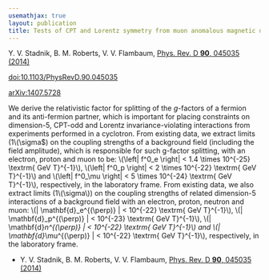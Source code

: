 ```yaml
---
usemathjax: true
layout: publication
title: Tests of CPT and Lorentz symmetry from muon anomalous magnetic dipole moment
---
```


Y. V. Stadnik, B. M. Roberts, V. V. Flambaum, [Phys. Rev. D **90**, 045035 (2014)](http://dx.doi.org/10.1103/PhysRevD.90.045035)

[doi:10.1103/PhysRevD.90.045035](http://dx.doi.org/10.1103/PhysRevD.90.045035)

[arXiv:1407.5728](http://arxiv.org/abs/1407.5728)

We derive the relativistic factor for splitting of the $g$-factors of a fermion and its anti-fermion partner, which is important for placing constraints on dimension-5, CPT-odd and Lorentz invariance-violating interactions from experiments performed in a cyclotron. From existing data, we extract limits (1\\(\sigma$) on the coupling strengths of a background field (including the field amplitude), which is responsible for such g-factor splitting, with an electron, proton and muon to be:
\\(\left| f^0_e \right| < 1.4 \times 10^{-25} \textrm{ GeV T}^{-1}\\),
\\(\left| f^0_p \right| < 2 \times 10^{-22} \textrm{ GeV T}^{-1}\\) and
\\(\left| f^0_\mu \right| < 5 \times 10^{-24} \textrm{ GeV T}^{-1}\\), respectively, in the laboratory frame. From existing data, we also extract limits (1\\(\sigma\\)) on the coupling strengths of related dimension-5 interactions of a background field with an electron, proton, neutron and muon: \\(| \mathbf{d}_e^{(\perp)} | < 10^{-22} \textrm{ GeV T}^{-1}\\),
\\(| \mathbf{d}_p^{(\perp)} | < 10^{-23} \textrm{ GeV T}^{-1}\\),
\\(| \mathbf{d}_n^{(\perp)} | < 10^{-22} \textrm{ GeV T}^{-1}\\) and
\\(| \mathbf{d}_\mu^{(\perp)} | < 10^{-22} \textrm{ GeV T}^{-1}\\),
respectively, in the laboratory frame.

 * Y. V. Stadnik, B. M. Roberts, V. V. Flambaum, [Phys. Rev. D **90**, 045035 (2014)](http://dx.doi.org/10.1103/PhysRevD.90.045035)
